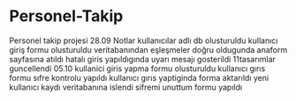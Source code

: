 # Personel-Takip
Personel takip projesi 
28.09 Notlar
kullanıcılar adlı db olusturuldu
kullanıcı giriş formu olusturuldu 
veritabanından eşleşmeler doğru oldugunda anaform sayfasına atıldı
hatalı giris yapıldıgında uyarı mesajı gosterildi
11tasarımlar guncellendi
05.10
kullanici giris yapma formu olusturuldu
kullanıcı gırıs formu sıfre kontrolu yapıldı
kullanıcı gırıs yaptiginda forma aktarıldı
yeni kullanıcı kaydı veritabanına islendi
sifremi unuttum formu yapıldı
